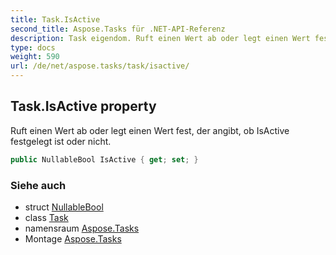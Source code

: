 ```yaml
---
title: Task.IsActive
second_title: Aspose.Tasks für .NET-API-Referenz
description: Task eigendom. Ruft einen Wert ab oder legt einen Wert fest der angibt ob IsActive festgelegt ist oder nicht.
type: docs
weight: 590
url: /de/net/aspose.tasks/task/isactive/
---
```

## Task.IsActive property

Ruft einen Wert ab oder legt einen Wert fest, der angibt, ob IsActive festgelegt ist oder nicht.

```csharp
public NullableBool IsActive { get; set; }
```

### Siehe auch

* struct [NullableBool](../../nullablebool/)
* class [Task](../)
* namensraum [Aspose.Tasks](../../task/)
* Montage [Aspose.Tasks](../../../)


